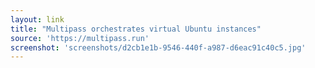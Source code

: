 ```yaml
---
layout: link
title: "Multipass orchestrates virtual Ubuntu instances"
source: 'https://multipass.run'
screenshot: 'screenshots/d2cb1e1b-9546-440f-a987-d6eac91c40c5.jpg'
---
```


